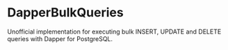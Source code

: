 # DapperBulkQueries
Unofficial implementation for executing bulk INSERT, UPDATE and DELETE queries with Dapper for PostgreSQL.
